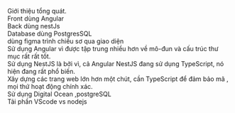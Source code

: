 Giới thiệu tổng quát.  
Front dùng Angular  
Back dùng nestJs  
Database dùng PostgresSQL  
dùng figma trình chiếu sơ qua giao diện  
Sử dụng Angular vì được tập trung nhiều hơn về mô-đun và cấu trúc thư mục rất rất tốt.  
Sử dụng NestJS là bởi vì, cả Angular NestJS đang sử dụng TypeScript, nó hiện đang rất phổ biến.  
Xây dựng các trang web lớn hơn một chút, cần TypeScript để đảm bảo mã , mọi thứ hoạt động chính xác.  
Sử dụng Digital Ocean ,postgreSQL  
Tải phần VScode vs nodejs
